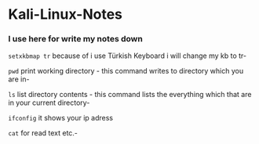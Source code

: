 # Kali-Linux-Notes

### I use here for write my notes down

`setxkbmap tr` because of i use Türkish Keyboard i will change my kb to tr-

`pwd` print working directory - this command writes to directory which you are in-

`ls` list directory contents - this command lists the everything which that are in your current directory-

`ifconfig` it shows your ip adress

`cat` for read text etc.-
